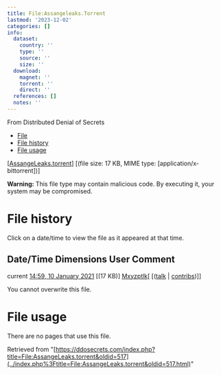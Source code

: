 ```yaml
---
title: File:Assangeleaks.Torrent
lastmod: '2023-12-02'
categories: []
info:
  dataset:
    country: ''
    type: ''
    source: ''
    size: ''
  download:
    magnet: ''
    torrent: ''
    direct: ''
  references: []
  notes: ''
---
```




From Distributed Denial of Secrets

- [File](./File:AssangeLeaks.torrent.html#file)
- [File history](./File:AssangeLeaks.torrent.html#filehistory)
- [File usage](./File:AssangeLeaks.torrent.html#filelinks)

[[AssangeLeaks.torrent](../images/4/41/AssangeLeaks.torrent "AssangeLeaks.torrent")]
‎[(file size: 17 KB, MIME type:
[application/x-bittorrent])]

**Warning:** This file type may contain malicious code. By executing it,
your system may be compromised.

# File history

Click on a date/time to view the file as it appeared at that time.

Date/Time Dimensions User Comment
---
current [14:59, 10 January 2021](../images/4/41/AssangeLeaks.torrent) [(17 KB)] [Mxyzptlk](../index.php%3Ftitle=User:Mxyzptlk&action=edit&redlink=1.html "User:Mxyzptlk (page does not exist)")[ [([talk](../index.php%3Ftitle=User_talk:Mxyzptlk&action=edit&redlink=1.html "User talk:Mxyzptlk (page does not exist)") | [contribs](./Special:Contributions/Mxyzptlk.html "Special:Contributions/Mxyzptlk"))]]

You cannot overwrite this file.

# File usage

There are no pages that use this file.

Retrieved from
"[https://ddosecrets.com/index.php?title=File:AssangeLeaks.torrent&oldid=517](../index.php%3Ftitle=File:AssangeLeaks.torrent&oldid=517.html)"

